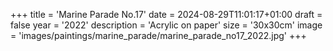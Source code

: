 +++
title = 'Marine Parade No.17'
date = 2024-08-29T11:01:17+01:00
draft = false
year = '2022'
description = 'Acrylic on paper'
size = '30x30cm'
image = 'images/paintings/marine_parade/marine_parade_no17_2022.jpg'
+++
